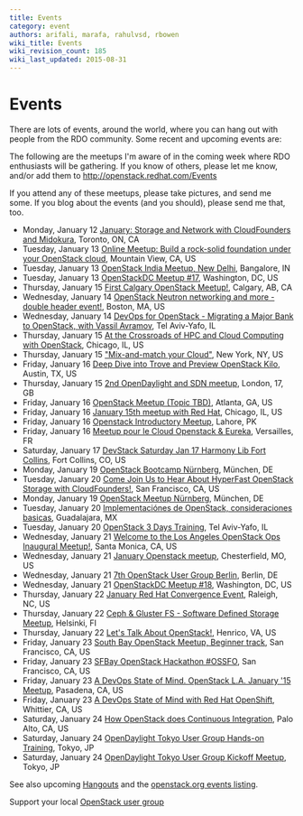 ```yaml
---
title: Events
category: event
authors: arifali, marafa, rahulvsd, rbowen
wiki_title: Events
wiki_revision_count: 185
wiki_last_updated: 2015-08-31
---
```


# Events

There are lots of events, around the world, where you can hang out with people from the RDO community. Some recent and upcoming events are:

The following are the meetups I'm aware of in the coming week where RDO enthusiasts will be gathering. If you know of others, please let me know, and/or add them to <http://openstack.redhat.com/Events>

If you attend any of these meetups, please take pictures, and send me some. If you blog about the events (and you should), please send me that, too.

*   Monday, January 12 [January: Storage and Network with CloudFounders and Midokura](http://www.meetup.com/OpenStackTO/events/219195501/), Toronto, ON, CA
*   Tuesday, January 13 [Online Meetup: Build a rock-solid foundation under your OpenStack cloud](http://www.meetup.com/Cloud-Online-Meetup/events/219714843/), Mountain View, CA, US
*   Tuesday, January 13 [OpenStack India Meetup, New Delhi](http://www.meetup.com/Indian-OpenStack-User-Group/events/219637729/), Bangalore, IN
*   Tuesday, January 13 [OpenStackDC Meetup #17](http://www.meetup.com/OpenStackDC/events/218760179/), Washington, DC, US
*   Thursday, January 15 [First Calgary OpenStack Meetup!](http://www.meetup.com/Calgary-OpenStack-Meetup/events/219503704/), Calgary, AB, CA
*   Wednesday, January 14 [OpenStack Neutron networking and more - double header event!](http://www.meetup.com/Openstack-Boston/events/218862617/), Boston, MA, US
*   Wednesday, January 14 [DevOps for OpenStack - Migrating a Major Bank to OpenStack, with Vassil Avramov](http://www.meetup.com/OpenStack-Israel/events/219611133/), Tel Aviv-Yafo, IL
*   Thursday, January 15 [At the Crossroads of HPC and Cloud Computing with OpenStack](http://www.meetup.com/chicagoacm/events/219410203/), Chicago, IL, US
*   Thursday, January 15 ["Mix-and-match your Cloud"](http://www.meetup.com/OpenStack-for-Enterprises-NYC/events/219241367/), New York, NY, US
*   Friday, January 16 [Deep Dive into Trove and Preview OpenStack Kilo](http://www.meetup.com/OpenStack-Austin/events/218860202/), Austin, TX, US
*   Thursday, January 15 [2nd OpenDaylight and SDN meetup](http://www.meetup.com/London-SDN-ODLUG/events/218972643/), London, 17, GB
*   Friday, January 16 [OpenStack Meetup (Topic TBD)](http://www.meetup.com/openstack-atlanta/events/218782169/), Atlanta, GA, US
*   Friday, January 16 [January 15th meetup with Red Hat](http://www.meetup.com/meetup-group-NjZdcegA/events/219665949/), Chicago, IL, US
*   Friday, January 16 [Openstack Introductory Meetup](http://www.meetup.com/Lahore-OpenStack-Meetup/events/219586680/), Lahore, PK
*   Friday, January 16 [Meetup pour le Cloud Openstack & Eureka](http://www.meetup.com/Versailles-Cloud-based-Social-Media-Meetup/events/219600743/), Versailles, FR
*   Saturday, January 17 [DevStack Saturday Jan 17 Harmony Lib Fort Collins](http://www.meetup.com/OpenStack-Colorado/events/219497398/), Fort Collins, CO, US
*   Monday, January 19 [OpenStack Bootcamp Nürnberg](http://www.meetup.com/OpenStack-Munich/events/219374350/), München, DE
*   Tuesday, January 20 [Come Join Us to Hear About HyperFast OpenStack Storage with CloudFounders!](http://www.meetup.com/openstack/events/219308937/), San Francisco, CA, US
*   Monday, January 19 [OpenStack Meetup Nürnberg](http://www.meetup.com/OpenStack-Munich/events/219374402/), München, DE
*   Tuesday, January 20 [Implementaciónes de OpenStack, consideraciones basicas](http://www.meetup.com/OpenStack-GDL/events/219763969/), Guadalajara, MX
*   Tuesday, January 20 [OpenStack 3 Days Training](http://www.meetup.com/IGTCloud/events/218924765/), Tel Aviv-Yafo, IL
*   Wednesday, January 21 [Welcome to the Los Angeles OpenStack Ops Inaugural Meetup!](http://www.meetup.com/Los-Angeles-OpenStack-Ops-Meetup/events/216238582/), Santa Monica, CA, US
*   Wednesday, January 21 [January Openstack meetup](http://www.meetup.com/OpenStack-STL/events/219684702/), Chesterfield, MO, US
*   Wednesday, January 21 [7th OpenStack User Group Berlin](http://www.meetup.com/OpenStack-User-Group-Berlin/events/218681700/), Berlin, DE
*   Wednesday, January 21 [OpenStackDC Meetup #18](http://www.meetup.com/OpenStackDC/events/218827000/), Washington, DC, US
*   Thursday, January 22 [January Red Hat Convergence Event](http://www.meetup.com/Raleigh-Red-Hat-User-Group/events/215314042/), Raleigh, NC, US
*   Thursday, January 22 [Ceph & Gluster FS - Software Defined Storage Meetup](http://www.meetup.com/RedHatFinland/events/218774694/), Helsinki, FI
*   Thursday, January 22 [Let's Talk About OpenStack!](http://www.meetup.com/OpenStack-Richmond/events/219346809/), Henrico, VA, US
*   Friday, January 23 [South Bay OpenStack Meetup, Beginner track](http://www.meetup.com/openstack/events/219341335/), San Francisco, CA, US
*   Friday, January 23 [SFBay OpenStack Hackathon #OSSFO](http://www.meetup.com/openstack/events/176812172/), San Francisco, CA, US
*   Friday, January 23 [A DevOps State of Mind. OpenStack L.A. January '15 Meetup](http://www.meetup.com/OpenStack-LA/events/219699801/), Pasadena, CA, US
*   Friday, January 23 [A DevOps State of Mind with Red Hat OpenShift](http://www.meetup.com/Greater-Los-Angeles-Area-Red-Hat-User-Group-RHUG/events/219703914/), Whittier, CA, US
*   Saturday, January 24 [How OpenStack does Continuous Integration](http://www.meetup.com/cloudcomputing/events/219651605/), Palo Alto, CA, US
*   Saturday, January 24 [OpenDaylight Tokyo User Group Hands-on Training](http://www.meetup.com/OpenDaylight-Tokyo-User-Group/events/218960560/), Tokyo, JP
*   Saturday, January 24 [OpenDaylight Tokyo User Group Kickoff Meetup](http://www.meetup.com/OpenDaylight-Tokyo-User-Group/events/218960474/), Tokyo, JP

See also upcoming [Hangouts](Hangouts) and the [openstack.org events listing](http://www.openstack.org/community/events/).

Support your local [OpenStack user group](https://wiki.openstack.org/wiki/OpenStack_User_Groups)
